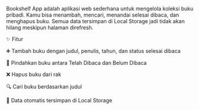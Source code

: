 Bookshelf App adalah aplikasi web sederhana untuk mengelola koleksi buku pribadi.
Kamu bisa menambah, mencari, menandai selesai dibaca, dan menghapus buku. Semua data tersimpan di Local Storage jadi tidak akan hilang meskipun halaman direfresh.

✨ Fitur

➕ Tambah buku dengan judul, penulis, tahun, dan status selesai dibaca

🔄 Pindahkan buku antara Telah Dibaca dan Belum Dibaca

❌ Hapus buku dari rak

🔍 Cari buku berdasarkan judul

💾 Data otomatis tersimpan di Local Storage
